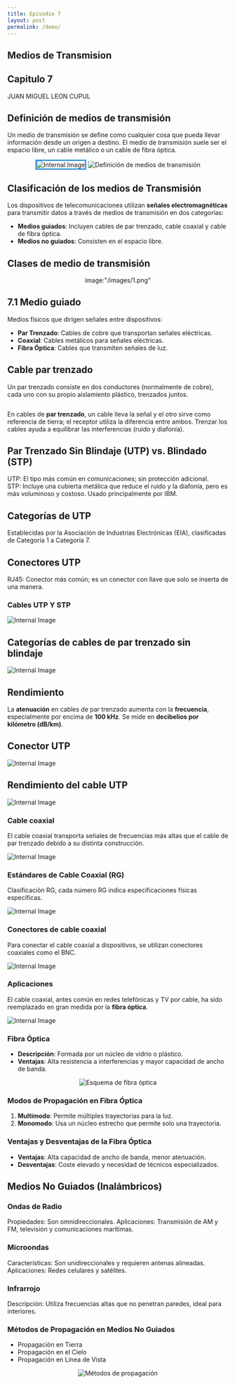 ```yaml
---
title: Episodio 7
layout: post
permalink: /demo/
---
```

<section>
  <h1>Medios de Transmision</h1>
  <h2>Capitulo 7</h2>
  <p>JUAN MIGUEL LEON CUPUL</p>
</section>

<section>
  <h2>Definición de medios de transmisión</h2>
  <p>Un medio de transmisión se define como cualquier cosa que pueda llevar información desde un origen a destino. El medio de transmisión suele ser el espacio libre, un cable metálico o un cable de fibra óptica.</p>
  <p align="center">
  <img src="/images/pattern.png" alt="Internal Image" style="border: 3px solid #3498db;">
    <img src="7images/1.png" alt="Definición de medios de transmisión">
  </p>
</section>


<section>
  <h2>Clasificación de los medios de Transmisión</h2>
  <p>Los dispositivos de telecomunicaciones utilizan <strong>señales electromagnéticas</strong> para transmitir datos a través de medios de transmisión en dos categorías:</p>
  <ul>
    <li><strong>Medios guiados</strong>: Incluyen cables de par trenzado, cable coaxial y cable de fibra óptica.</li>
    <li><strong>Medios no guiados</strong>: Consisten en el espacio libre.</li>
  </ul>
</section>

<section>
  <h2>Clases de medio de transmisión</h2>
  <p align="center">
   image:"/images/1.png"

  </p>
</section>

<section>
  <h2>7.1 Medio guiado</h2>
  <p>Medios físicos que dirigen señales entre dispositivos:</p>
  <ul>
    <li><strong>Par Trenzado</strong>: Cables de cobre que transportan señales eléctricas.</li>
    <li><strong>Coaxial</strong>: Cables metálicos para señales eléctricas.</li>
    <li><strong>Fibra Óptica</strong>: Cables que transmiten señales de luz.</li>
  </ul>
</section>

<section>
  <h2>Cable par trenzado</h2>
  <p>Un par trenzado consiste en dos conductores (normalmente de cobre), cada uno con su propio aislamiento plástico, trenzados juntos.</p>
  <p align="center">
    <img src="imagenes/3.png" alt="">
  </p>
</section>

<section>
  <p>En cables de <strong>par trenzado</strong>, un cable lleva la señal y el otro sirve como referencia de tierra; el receptor utiliza la diferencia entre ambos. Trenzar los cables ayuda a equilibrar las interferencias (ruido y diafonía).</p>
</section>

<section>
  <h2>Par Trenzado Sin Blindaje (UTP) vs. Blindado (STP)</h2>
  <p>UTP: El tipo más común en comunicaciones; sin protección adicional.<br>
  STP: Incluye una cubierta metálica que reduce el ruido y la diafonía, pero es más voluminoso y costoso. Usado principalmente por IBM.</p>
</section>

<section>
  <h2>Categorías de UTP</h2>
  <p>Establecidas por la Asociación de Industrias Electrónicas (EIA), clasificadas de Categoría 1 a Categoría 7.</p>
</section>

<section>
  <h2>Conectores UTP</h2>
  <p>RJ45: Conector más común; es un conector con llave que solo se inserta de una manera.</p>
</section>

<section>
  <h3>Cables UTP Y STP</h3>
  <img src="imagenes/4.png" alt="Internal Image">
</section>

<section>
  <h2>Categorías de cables de par trenzado sin blindaje</h2>
  <img src="imagenes/5.png" alt="Internal Image">
</section>

<section>
  <h2>Rendimiento</h2>
  <p>La <strong>atenuación</strong> en cables de par trenzado aumenta con la <strong>frecuencia</strong>, especialmente por encima de <strong>100 kHz</strong>. Se mide en <strong>decibelios por kilómetro (dB/km)</strong>.</p>
</section>

<section>
  <h2>Conector UTP</h2>
  <img src="imagenes/6.png" alt="Internal Image">
</section>

<section>
  <h2>Rendimiento del cable UTP</h2>
  <img src="imagenes/7.png" alt="Internal Image">
</section>

<section>
  <h3>Cable coaxial</h3>
  <p>El cable coaxial transporta señales de frecuencias más altas que el cable de par trenzado debido a su distinta construcción.</p>
  <img src="imagenes/8.png" alt="Internal Image">
</section>

<section>
  <h3>Estándares de Cable Coaxial (RG)</h3>
  <p>Clasificación RG, cada número RG indica especificaciones físicas específicas.</p>
  <img src="imagenes/9.png" alt="Internal Image">
</section>

<section>
  <h3>Conectores de cable coaxial</h3>
  <p>Para conectar el cable coaxial a dispositivos, se utilizan conectores coaxiales como el BNC.</p>
  <img src="imagenes/10.png" alt="Internal Image">
</section>

<section>
  <h3>Aplicaciones</h3>
  <p>El cable coaxial, antes común en redes telefónicas y TV por cable, ha sido reemplazado en gran medida por la <strong>fibra óptica</strong>.</p>
  <img src="imagenes/a1.png" alt="Internal Image">
</section>

<section>
  <h3>Fibra Óptica</h3>
  <ul>
    <li><strong>Descripción</strong>: Formada por un núcleo de vidrio o plástico.</li>
    <li><strong>Ventajas</strong>: Alta resistencia a interferencias y mayor capacidad de ancho de banda.</li>
  </ul>
  <p align="center">
    <img src="imagenes/fibra_optica.png" alt="Esquema de fibra óptica">
  </p>
</section>

<section>
  <h3>Modos de Propagación en Fibra Óptica</h3>
  <ol>
    <li><strong>Multimodo</strong>: Permite múltiples trayectorias para la luz.</li>
    <li><strong>Monomodo</strong>: Usa un núcleo estrecho que permite solo una trayectoria.</li>
  </ol>
</section>

<section>
  <h3>Ventajas y Desventajas de la Fibra Óptica</h3>
  <ul>
    <li><strong>Ventajas</strong>: Alta capacidad de ancho de banda, menor atenuación.</li>
    <li><strong>Desventajas</strong>: Coste elevado y necesidad de técnicos especializados.</li>
  </ul>
</section>

<section>
  <h2>Medios No Guiados (Inalámbricos)</h2>
</section>

<section>
  <h3>Ondas de Radio</h3>
  <p>Propiedades: Son omnidireccionales. Aplicaciones: Transmisión de AM y FM, televisión y comunicaciones marítimas.</p>
</section>

<section>
  <h3>Microondas</h3>
  <p>Características: Son unidireccionales y requieren antenas alineadas. Aplicaciones: Redes celulares y satélites.</p>
</section>

<section>
  <h3>Infrarrojo</h3>
  <p>Descripción: Utiliza frecuencias altas que no penetran paredes, ideal para interiores.</p>
</section>

<section>
  <h3>Métodos de Propagación en Medios No Guiados</h3>
  <ul>
    <li>Propagación en Tierra</li>
    <li>Propagación en el Cielo</li>
    <li>Propagación en Línea de Vista</li>
  </ul>
  <p align="center">
    <img src="imagenes/propagacion.png" alt="Métodos de propagación">
  </p>
</section>